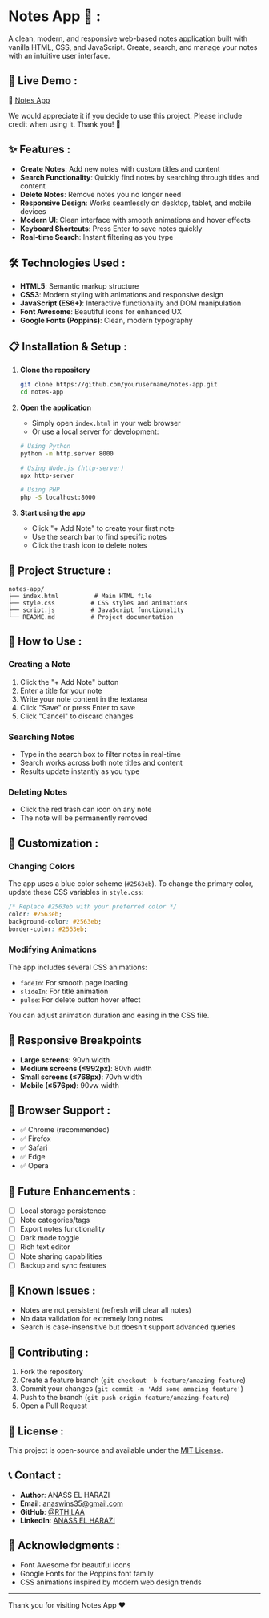 # Notes App 📝 :

A clean, modern, and responsive web-based notes application built with vanilla HTML, CSS, and JavaScript. Create, search, and manage your notes with an intuitive user interface.

## 🚀 Live Demo :

🔗 [Notes App](https://rthilaa-notes-app.netlify.app/)

We would appreciate it if you decide to use this project. Please include credit when using it. Thank you! 🙏

## ✨ Features :

- **Create Notes**: Add new notes with custom titles and content
- **Search Functionality**: Quickly find notes by searching through titles and content
- **Delete Notes**: Remove notes you no longer need
- **Responsive Design**: Works seamlessly on desktop, tablet, and mobile devices
- **Modern UI**: Clean interface with smooth animations and hover effects
- **Keyboard Shortcuts**: Press Enter to save notes quickly
- **Real-time Search**: Instant filtering as you type

## 🛠️ Technologies Used :

- **HTML5**: Semantic markup structure
- **CSS3**: Modern styling with animations and responsive design
- **JavaScript (ES6+)**: Interactive functionality and DOM manipulation
- **Font Awesome**: Beautiful icons for enhanced UX
- **Google Fonts (Poppins)**: Clean, modern typography

## 📋 Installation & Setup :

1. **Clone the repository**
   ```bash
   git clone https://github.com/yourusername/notes-app.git
   cd notes-app
   ```

2. **Open the application**
   - Simply open `index.html` in your web browser
   - Or use a local server for development:
   ```bash
   # Using Python
   python -m http.server 8000
   
   # Using Node.js (http-server)
   npx http-server
   
   # Using PHP
   php -S localhost:8000
   ```

3. **Start using the app**
   - Click "+ Add Note" to create your first note
   - Use the search bar to find specific notes
   - Click the trash icon to delete notes

## 📁 Project Structure :

```
notes-app/
├── index.html          # Main HTML file
├── style.css          # CSS styles and animations
├── script.js          # JavaScript functionality
└── README.md          # Project documentation
```

## 🎯 How to Use :

### Creating a Note
1. Click the "+ Add Note" button
2. Enter a title for your note
3. Write your note content in the textarea
4. Click "Save" or press Enter to save
5. Click "Cancel" to discard changes

### Searching Notes
- Type in the search box to filter notes in real-time
- Search works across both note titles and content
- Results update instantly as you type

### Deleting Notes
- Click the red trash can icon on any note
- The note will be permanently removed

## 🎨 Customization :

### Changing Colors
The app uses a blue color scheme (`#2563eb`). To change the primary color, update these CSS variables in `style.css`:

```css
/* Replace #2563eb with your preferred color */
color: #2563eb;
background-color: #2563eb;
border-color: #2563eb;
```

### Modifying Animations
The app includes several CSS animations:
- `fadeIn`: For smooth page loading
- `slideIn`: For title animation
- `pulse`: For delete button hover effect

You can adjust animation duration and easing in the CSS file.

## 📱 Responsive Breakpoints

- **Large screens**: 90vh width
- **Medium screens (≤992px)**: 80vh width
- **Small screens (≤768px)**: 70vh width
- **Mobile (≤576px)**: 90vw width

## 🔧 Browser Support :

- ✅ Chrome (recommended)
- ✅ Firefox
- ✅ Safari
- ✅ Edge
- ✅ Opera

## 🚀 Future Enhancements :

- [ ] Local storage persistence
- [ ] Note categories/tags
- [ ] Export notes functionality
- [ ] Dark mode toggle
- [ ] Rich text editor
- [ ] Note sharing capabilities
- [ ] Backup and sync features

## 🐛 Known Issues :

- Notes are not persistent (refresh will clear all notes)
- No data validation for extremely long notes
- Search is case-insensitive but doesn't support advanced queries

## 🤝 Contributing :

1. Fork the repository
2. Create a feature branch (`git checkout -b feature/amazing-feature`)
3. Commit your changes (`git commit -m 'Add some amazing feature'`)
4. Push to the branch (`git push origin feature/amazing-feature`)
5. Open a Pull Request

## 📄 License :

This project is open-source and available under the [MIT License](LICENSE).

## 📞 Contact : 

- **Author**: ANASS EL HARAZI
- **Email**:  [anaswins35@gmail.com](mailto:anaswins35@gmail.com)
- **GitHub**: [@RTHILAA](https://github.com/RTHILAA)
- **LinkedIn**: [ANASS EL HARAZI](https://www.linkedin.com/in/anasselharazi/)

## 🙏 Acknowledgments :

- Font Awesome for beautiful icons
- Google Fonts for the Poppins font family
- CSS animations inspired by modern web design trends

---

Thank you for visiting Notes App ❤
